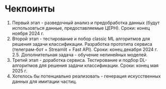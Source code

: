 # Чекпоинты
1. Первый этап - разведочный анализ и предобработка данных (будут использовться данные, предоставляемые ЦЕРН). Сроки: конец ноября 2024 г.
2. Второй этап - тестирование и побор classic ML алгоритмов для решения задачи классификации. Разработка прототипа сервиса (телеграм-бот + Streamlit + Fast API). Сроки: конец декабря 2024 г.
2.5. Дополнительная задача - обучение нелинейных моделей. 
3. Третий этап - доработка сервиса. Тестирование и подбор DL-алгоритмов для решения задачи классификации. Сроки: конец мая 2025 г.
4. Хотелось бы потенциально реализовать - генерация искусственных данных для имитации частиц.

